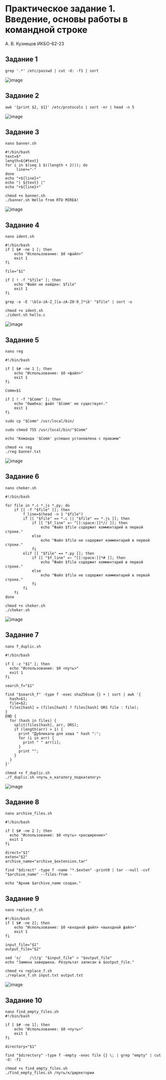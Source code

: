 # Практическое задание 1. Введение, основы работы в командной строке

А. В. Кузнецов ИКБО-62-23

## Задание 1

```
grep '.*' /etc/passwd | cut -d: -f1 | sort
```

![image](https://github.com/user-attachments/assets/16b692a4-213d-4c70-98cf-76a430df3d0a)

## Задание 2

```
awk '{print $2, $1}' /etc/protocols | sort -nr | head -n 5
```

![image](https://github.com/user-attachments/assets/3ee87b19-dc62-4c05-8c59-4c6e52831fc7)

## Задание 3

```
nano banner.sh

#!/bin/bash
text=$*
length=${#text}
for i in $(seq 1 $((length + 2))); do
     line+="-"
done
echo "+${line}+"
echo "| ${text} |"
echo "+${line}+"

chmod +x banner.sh
./banner.sh Hello from RTU MIREA!
```

![image](https://github.com/user-attachments/assets/a86714b9-0a9e-42ad-8ad2-7a6a75dd9ea4)

## Задание 4

```
nano ident.sh

#!/bin/bash
if [ $# -ne 1 ]; then
    echo "Использование: $0 <файл>"
    exit 1
fi
 
file="$1"
 
if [ ! -f "$file" ]; then
    echo "Файл не найден: $file"
    exit 1
fi
 
grep -o -E '\b[a-zA-Z_][a-zA-Z0-9_]*\b' "$file" | sort -u

chmod +x ident.sh
./ident.sh hello.c
```

![image](https://github.com/user-attachments/assets/7d27bfed-5dc9-4e5f-bd35-6c6a77ee5862)

## Задание 5

```
nano reg

#!/bin/bash
 
if [ $# -ne 1 ]; then
    echo "Использование: $0 <файл>"
    exit 1
fi
 
Comm=$1
 
if [ ! -f "$Comm" ]; then
    echo "Ошибка: файл '$Comm' не существует."
    exit 1
fi
 
sudo cp "$Comm" /usr/local/bin/
 
sudo chmod 755 /usr/local/bin/"$Comm"
 
echo "Команда '$Comm' успешно установлена с правами"

chmod +x reg
./reg banner.txt
```

![image](https://github.com/user-attachments/assets/59da4b57-a3a3-4093-b61b-41442582a2e4)

## Задание 6

```
nano cheker.sh

#!/bin/bash
 
for file in *.c *.js *.py; do
    if [[ -f "$file" ]]; then
        f_line=$(head -n 1 "$file")
        if [[ "$file" == *.c || "$file" == *.js ]]; then
            if [[ "$f_line" =~ ^[[:space:]]*// ]]; then
                echo "Файл $file содержит комментарий в первой строке."
            else
                echo "Файл $file не содержит комментарий в первой строке."
            fi
        elif [[ "$file" == *.py ]]; then
            if [[ "$f_line" =~ ^[[:space:]]*# ]]; then
                echo "Файл $file содержит комментарий в первой строке."
            else
                echo "Файл $file не содержит комментарий в первой строке."
            fi
        fi
    fi
done

chmod +x cheker.sh
./cheker.sh
```

![image](https://github.com/user-attachments/assets/3b3d119f-ec70-4916-9997-2fb31f26f881)

## Задание 7

```
nano f_duplic.sh

#!/bin/bash

if [ -z "$1" ]; then
  echo "Использование: $0 <путь>"
  exit 1
fi

search_f="$1"

find "$search_f" -type f -exec sha256sum {} + | sort | awk '{
  hash=$1;
  file=$2;
  files[hash] = (files[hash] ? files[hash] ORS file : file);
} 
END {
  for (hash in files) {
    split(files[hash], arr, ORS);
    if (length(arr) > 1) {
      print "Дубликаты для хеша " hash ":";
      for (i in arr) {
        print " " arr[i];
      }
      print "";
    }
  }
}'

chmod +x f_duplic.sh
./f_duplic.sh <путь_к_каталогу_подкаталогу>
```

![image](https://github.com/user-attachments/assets/11aee96f-9ec8-4ebc-8a0b-bcf684b65c5e)

## Задание 8

```
nano archive_files.sh

#!/bin/bash

if [ $# -ne 2 ]; then
  echo "Использование: $0 <путь> <расширение>"
  exit 1
fi

direct="$1"
exten="$2"
archive_name="archive_$extension.tar"

find "$direct" -type f -name "*.$exten" -print0 | tar --null -cvf "$archive_name" --files-from -

echo "Архив $archive_name создан."
```

## Задание 9

```
nano replace_f.sh

#!/bin/bash
if [ $# -ne 2]; then
    echo "Использование: $0 <входной файл> <выходной файл>"
    exit 1
fi
 
input_file="$1"
output_file="$2"
 
sed 's/    /\t/g' "$input_file" > "$output_file"
echo "Замена завершена. Результат записан в $output_file."

chmod +x replace_f.sh
./replace_f.sh input.txt output.txt
```

![image](https://github.com/user-attachments/assets/a48cfa4d-92f5-4598-86e0-9948aff511d4)

## Задание 10

```
nano find_empty_files.sh
#!/bin/bash
 
if [ $# -ne 1]; then
    echo "Использование: $0 <путь>"
    exit 1
fi
 
directory="$1"
 
find "$directory" -type f -empty -exec file {} \; | grep "empty" | cut -d: -f1

chmod +x find_empty_files.sh
./find_empty_files.sh /путь/к/директории
```
